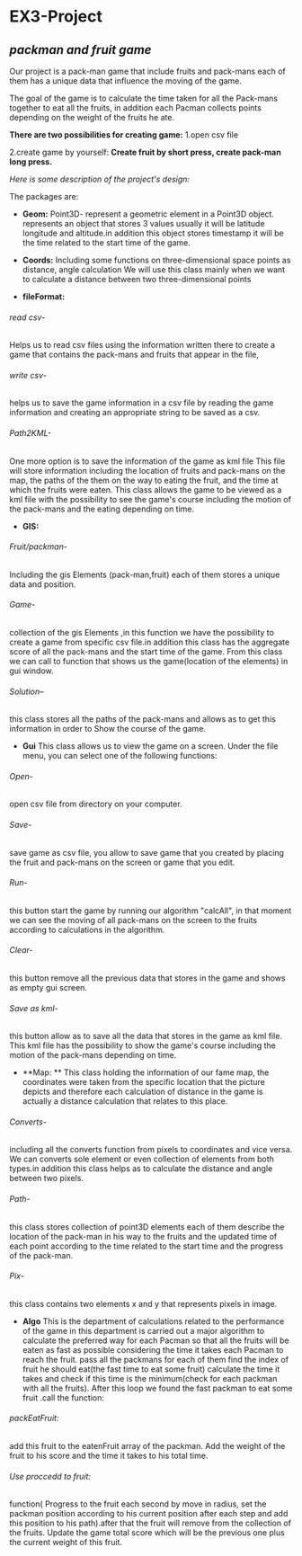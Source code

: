 # **EX3-Project**

## *packman and fruit game*

Our project is a pack-man game that include fruits and pack-mans each of them has a unique data that influence the moving of the game.

The goal of the game is to calculate the time taken for all the Pack-mans together to eat all the fruits, in addition each Pacman collects points depending on the weight of the fruits he ate.

**There are two possibilities for creating game:**
1.open csv file

2.create game by yourself: **Create fruit by short press, create pack-man long press.**

*Here is some description of the project's design:*

The packages are:

- **Geom:**
Point3D- represent a geometric element in a Point3D object. represents an object that stores 3 values usually it will be latitude longitude and altitude.in addition this object stores timestamp it will be the time related to the start time of the game. 

- **Coords:**
Including some functions on three-dimensional space points as distance, angle calculation
We will use this class mainly when we want to calculate a distance between two three-dimensional points

- **fileFormat:** 

###### *read csv-*
Helps us to read csv files using the information written there to create a game that contains the pack-mans and fruits that appear in the file, 
###### *write csv-*
helps us to save the game information in a csv file by reading the game information and creating an appropriate string to be saved as a csv.
###### *Path2KML-*
One more option is to save the information of the game as kml file This file will store information including the location of fruits and pack-mans on the map, the paths of the them on the way to eating the fruit, and the time at which the fruits were eaten.
This class allows the game to be viewed as a kml file with the possibility to see the game's course including the motion of the pack-mans and the eating depending on time.

- **GIS:**
###### *Fruit/packman-*
Including the gis Elements (pack-man,fruit) each of them stores a unique data and position.
###### *Game-*
collection of the gis Elements ,in this function we have the possibility to create a game from specific csv file.in addition this class has the aggregate score of all the pack-mans and the start time of the game.
From this class we can call to function that shows us the game(location of the elements) in gui window.
###### *Solution–*
this class stores all the paths of the pack-mans and allows as to get this information in order to Show the course of the game.

- **Gui**
This class allows us to view the game on a screen. Under the file menu, you can select one of the following functions:
###### *Open-*
open csv file from directory on your computer.
###### *Save-*
save game as csv file, you allow to save game that you created by placing the fruit and pack-mans on the screen or game that you edit.
###### *Run-*
this button start the game by running our algorithm "calcAll", in that moment we can see the moving of all pack-mans on the screen to the fruits according to calculations in the algorithm.
###### *Clear-*
this button remove all the previous data that stores in the game and shows as empty gui screen.
###### *Save as kml-*
this button allow as to save all the data that stores in the game as kml file. This kml file has the possibility to show the game's course including the motion of the pack-mans depending on time.

- **Map: **
This class holding the information of our fame map, the coordinates were taken from the specific location that the picture depicts and therefore each calculation of distance in the game is actually a distance calculation that relates to this place.
###### *Converts-*
including all the converts function from pixels to coordinates and vice versa. We can converts sole element or even collection of elements from both types.in addition this class helps as to calculate the distance and angle between two pixels.
###### *Path-*
this class stores collection of point3D elements each of them describe the location of the pack-man in his way to the fruits and the updated time of each point according to the time related to the start time and the progress of the pack-man.
###### *Pix-*
this class contains two elements x and y that represents pixels in image.

- **Algo**
This is the department of calculations related to the performance of the game in this department is carried out a major algorithm to calculate the preferred way for each Pacman so that all the fruits will be eaten as fast as possible considering the time it takes each Pacman to reach the fruit.
pass all the packmans for each of them find the index of fruit he should eat(the fast time to eat some fruit) calculate the time it takes and check if this time is the minimum(check for each packman with all the fruits). After this loop we found the fast packman to eat some fruit .call the function:
###### *packEatFruit:*
add this fruit to the eatenFruit array of the packman. Add the weight of the fruit to his score and the time it takes to his total time.
###### *Use proccedd to fruit:*
function( Progress to the fruit each second by move in radius, set the packman position according to his current position after each step and add this position to his path).after that the fruit will remove from the collection of the fruits.
Update the game total score which will be the previous one plus the current weight of this fruit.
